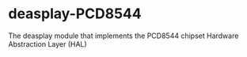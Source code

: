 # deasplay-PCD8544
The deasplay module that implements the PCD8544 chipset Hardware Abstraction Layer (HAL)

